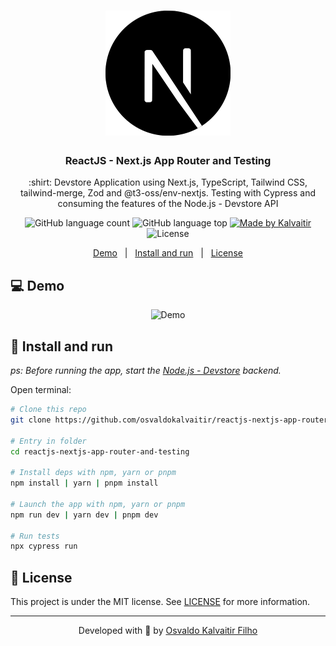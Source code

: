 <h1 align="center">
    <img src="/.github/assets/logo.png"
    width="200px"
    alt="Logo" />
</h1>

<h3 align="center">
  ReactJS - Next.js App Router and Testing
</h3>

<p align="center">
  :shirt: Devstore Application using Next.js, TypeScript, Tailwind CSS, tailwind-merge, Zod and @t3-oss/env-nextjs. Testing with Cypress and consuming the features of the Node.js - Devstore API
</p>
    
<p align="center">
  <img alt="GitHub language count" src="https://img.shields.io/github/languages/count/osvaldokalvaitir/reactjs-nextjs-app-router-and-testing.svg?color=00A83A">

  <img alt="GitHub language top" src="https://img.shields.io/github/languages/top/osvaldokalvaitir/reactjs-nextjs-app-router-and-testing.svg?color=00A83A">

  <a href="https://kalvaitir.com/">
    <img alt="Made by Kalvaitir" src="https://img.shields.io/badge/made%20by-Kalvaitir-00A83A">
  </a>

  <img alt="License" src="https://img.shields.io/badge/license-MIT-00A83A">
</p>

<p align="center">
  <a href="#computer-demo">Demo</a>&nbsp;&nbsp;&nbsp;|&nbsp;&nbsp;&nbsp;<a href="#wrench-install-and-run">Install and run</a>&nbsp;&nbsp;&nbsp;|&nbsp;&nbsp;&nbsp;<a href="#memo-license">License</a>
</p>

## :computer: Demo

<p align="center">
  <img src="/.github/assets/demo.gif" alt="Demo" />
</p>

## :wrench: Install and run

_ps: Before running the app, start the [Node.js - Devstore](https://github.com/osvaldokalvaitir/nodejs-devstore) backend._

Open terminal:

```sh
# Clone this repo
git clone https://github.com/osvaldokalvaitir/reactjs-nextjs-app-router-and-testing

# Entry in folder
cd reactjs-nextjs-app-router-and-testing

# Install deps with npm, yarn or pnpm
npm install | yarn | pnpm install

# Launch the app with npm, yarn or pnpm
npm run dev | yarn dev | pnpm dev

# Run tests
npx cypress run
```

## :memo: License

This project is under the MIT license. See [LICENSE](/LICENSE) for more information.

---

<p align="center">
Developed with 💚 by <a href="https://www.linkedin.com/in/osvaldokalvaitir">Osvaldo Kalvaitir Filho</a>
</p>
